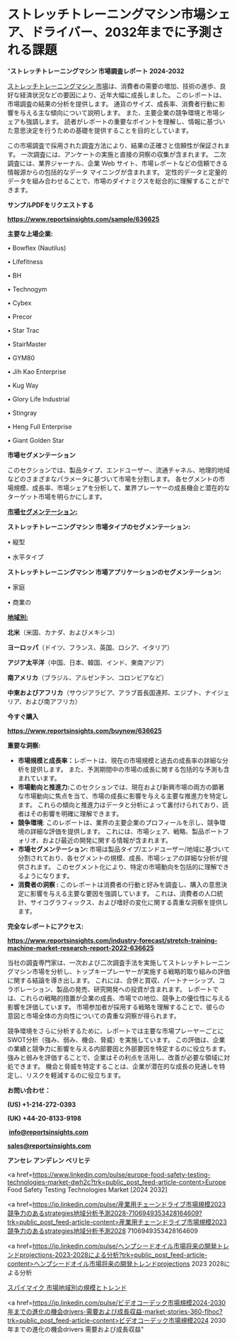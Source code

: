 # ストレッチトレーニングマシン市場シェア、ドライバー、2032年までに予測される課題

"<strong>ストレッチトレーニングマシン 市場調査レポート 2024-2032</strong>

<a href=https://www.reportsinsights.com/sample/636625>ストレッチトレーニングマシン 市場</a>は、消費者の需要の増加、技術の進歩、良好な経済状況などの要因により、近年大幅に成長しました。 このレポートは、市場調査の結果の分析を提供します。 通貨のサイズ、成長率、消費者行動に影響を与える主な傾向について説明します。 また、主要企業の競争環境と市場シェアも強調します。 読者がレポートの重要なポイントを理解し、情報に基づいた意思決定を行うための基礎を提供することを目的としています。

この市場調査で採用された調査方法により、結果の正確さと信頼性が保証されます。 一次調査には、アンケートの実施と直接の洞察の収集が含まれます。 二次調査には、業界ジャーナル、企業 Web サイト、市場レポートなどの信頼できる情報源からの包括的なデータ マイニングが含まれます。 定性的データと定量的データを組み合わせることで、市場のダイナミクスを総合的に理解することができます。

<strong><b>サンプルPDFをリクエストする</b></strong>

<a href=https://www.reportsinsights.com/sample/636625><strong><u>https://www.reportsinsights.com/sample/636625</u></strong></a>

<strong>主要な上場企業:</strong>

• Bowflex (Nautilus)

• Lifefitness

• BH

• Technogym

• Cybex

• Precor

• Star Trac

• StairMaster

• GYM80

• Jih Kao Enterprise

• Kug Way

• Glory Life Industrial

• Stingray

• Heng Full Enterprise

• Giant Golden Star

<strong>市場セグメンテーション</strong>

このセクションでは、製品タイプ、エンドユーザー、流通チャネル、地理的地域などのさまざまなパラメータに基づいて市場を分割します。 各セグメントの市場規模、成長率、市場シェアを分析して、業界プレーヤーの成長機会と潜在的なターゲット市場を明らかにします。

<strong><u>市場セグメンテーション</u></strong><strong><u>:</u></strong>

<strong>ストレッチトレーニングマシン 市場タイプのセグメンテーション:</strong>

• 縦型

• 水平タイプ

<strong>ストレッチトレーニングマシン 市場アプリケーションのセグメンテーション:</strong>

• 家庭

• 商業の

<strong><u>地域別</u></strong><strong><u>:</u></strong>

<strong>北米</strong>（米国、カナダ、およびメキシコ）

<strong>ヨーロッパ</strong>（ドイツ、フランス、英国、ロシア、イタリア）

<strong>アジア太平洋</strong>（中国、日本、韓国、インド、東南アジア）

<strong>南アメリカ</strong>（ブラジル、アルゼンチン、コロンビアなど）

<strong>中東およびアフリカ</strong>（サウジアラビア、アラブ首長国連邦、エジプト、ナイジェリア、および南アフリカ）

<strong>今すぐ購入</strong>

<a href=https://www.reportsinsights.com/buynow/636625><strong><u>https://www.reportsinsights.com/buynow/636625</u></strong></a>

<strong>重要な洞察:</strong>
<ul>
  <li><strong>市場規模と成長率：</strong>レポートは、現在の市場規模と過去の成長率の詳細な分析を提供します。 また、予測期間中の市場の成長に関する包括的な予測も含まれています。</li>
  <li><strong>市場動向と推進力:</strong>このセクションでは、現在および新興市場の両方の顕著な市場動向に焦点を当て、市場の成長に影響を与える主要な推進力を特定します。 これらの傾向と推進力はデータと分析によって裏付けられており、読者はその影響を明確に理解できます。</li>
  <li><strong>競争環境</strong>: このレポートは、業界の主要企業のプロフィールを示し、競争環境の詳細な評価を提供します。 これには、市場シェア、戦略、製品ポートフォリオ、および最近の開発に関する情報が含まれます。</li>
  <li><strong>市場セグメンテーション: </strong>市場は製品タイプ/エンドユーザー/地域に基づいて分割されており、各セグメントの規模、成長、市場シェアの詳細な分析が提供されます。 このセグメント化により、特定の市場動向を包括的に理解できるようになります。</li>
  <li><strong>消費者の洞察 : </strong>このレポートは消費者の行動と好みを調査し、購入の意思決定に影響を与える主要な要因を強調しています。 これは、消費者の人口統計、サイコグラフィックス、および嗜好の変化に関する貴重な洞察を提供します。</li>
</ul>
<strong>完全なレポートにアクセス:</strong>

<a href=https://www.reportsinsights.com/industry-forecast/stretch-training-machine-market-research-report-2022-636625><strong><u><b>https://www.reportsinsights.com/industry-forecast/stretch-training-machine-market-research-report-2022-636625</b></u></strong></a>

当社の調査専門家は、一次および二次調査手法を実施してストレッチトレーニングマシン市場を分析し、トップキープレーヤーが実施する戦略的取り組みの評価に関する結論を導き出します。 これには、合併と買収、パートナーシップ、コラボレーション、製品の発売、研究開発への投資が含まれます。 レポートでは、これらの戦略的措置が企業の成長、市場での地位、競争上の優位性に与える影響を評価しています。 市場参加者が採用する戦略を理解することで、彼らの意図と市場全体の方向性についての貴重な洞察が得られます。

競争環境をさらに分析するために、レポートでは主要な市場プレーヤーごとにSWOT分析（強み、弱み、機会、脅威）を実施しています。 この評価は、企業の業績と競争力に影響を与える内部要因と外部要因を特定するのに役立ちます。 強みと弱みを評価することで、企業はその利点を活用し、改善が必要な領域に対処できます。 機会と脅威を特定することは、企業が潜在的な成長の見通しを特定し、リスクを軽減するのに役立ちます。

<strong>お問い合わせ：</strong>

<strong>(US) +1-214-272-0393</strong>

<strong>(UK) +44-20-8133-9198</strong>

<strong> </strong><a href=info@reportsinsights.com><strong><u>info@reportsinsights.com</u></strong></a>

<a href=sales@reportsinsights.com><strong><u>sales@reportsinsights.com</u></strong></a>

<strong>アンセレ アンデレン ベリヒテ</strong>

<a href=https://www.linkedin.com/pulse/europe-food-safety-testing-technologies-market-dwh2c?trk=public_post_feed-article-content>Europe Food Safety Testing Technologies Market [2024 2032]</a>

<a href=https://jp.linkedin.com/pulse/産業用チェーンドライブ市場規模2023競争力のあるstrategies地域分析予測2028-7106949353428164609?trk=public_post_feed-article-content>産業用チェーンドライブ市場規模2023競争力のあるstrategies地域分析予測2028 7106949353428164609</a>

<a href=https://jp.linkedin.com/pulse/ヘンプシードオイル市場将来の開発トレンドprojections-2023-2028による分析?trk=public_post_feed-article-content>ヘンプシードオイル市場将来の開発トレンドprojections 2023 2028による分析</a>

<a href=https://www.linkedin.com/pulse/スパイマイク-市場地域別の規模とトレンド-reports-insights-expert/>スパイマイク 市場地域別の規模とトレンド</a>

<a href=https://jp.linkedin.com/pulse/ビデオコーデック市場規模2024-2030年までの進化の機会drivers-需要および成長収益-market-stories-360-flhoc?trk=public_post_feed-article-content>ビデオコーデック市場規模2024 2030年までの進化の機会drivers 需要および成長収益</a>"
